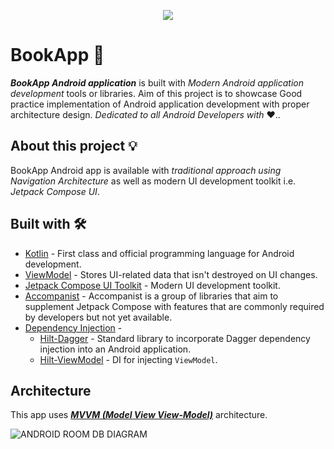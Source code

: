 <p align="center">
  <img src="https://user-images.githubusercontent.com/46753453/134748365-ed3daade-eefe-46ab-9054-2d883169a2d1.png"/>
</p>

# BookApp 📱
_**BookApp Android application**_ is built with _Modern Android application development_ tools or libraries.
Aim of this project is to showcase Good practice implementation of Android application development with proper architecture design. 
_Dedicated to all Android Developers with_ ❤️..

## About this project 💡
BookApp Android app is available with _traditional approach using Navigation Architecture_ as well as modern UI development toolkit i.e. _Jetpack Compose UI_.

## Built with 🛠
- [Kotlin](https://kotlinlang.org/) - First class and official programming language for Android development.
- [ViewModel](https://developer.android.com/topic/libraries/architecture/viewmodel) - Stores UI-related data that isn't destroyed on UI changes.
- [Jetpack Compose UI Toolkit](https://developer.android.com/jetpack/compose) - Modern UI development toolkit.
- [Accompanist](https://google.github.io/accompanist/) - Accompanist is a group of libraries that aim to supplement Jetpack Compose with features that are commonly required by developers but not yet available.
- [Dependency Injection](https://developer.android.com/training/dependency-injection) -
  - [Hilt-Dagger](https://dagger.dev/hilt/) - Standard library to incorporate Dagger dependency injection into an Android application.
  - [Hilt-ViewModel](https://developer.android.com/training/dependency-injection/hilt-jetpack) - DI for injecting `ViewModel`.

## Architecture

This app uses [***MVVM (Model View View-Model)***](https://developer.android.com/jetpack/docs/guide#recommended-app-arch) architecture.

![ANDROID ROOM DB DIAGRAM](https://user-images.githubusercontent.com/46753453/134743519-83e2395d-3902-4683-96f4-0f06dbf8de77.jpg)
